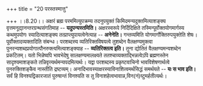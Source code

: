 +++
title = "20 परस्तस्मात्तु"

+++
।।8.20।। अक्षरं ब्रह्म परममित्युपक्रम्य तदनुपयुक्तं
किमिदमन्यदुक्तमित्याशङ्क्य वृत्तमनूद्यानन्तरग्रन्थसंगतिमाह --
**यदुपन्यस्तमिति।** अक्षरस्वरूपे निर्दिदिक्षिते
तस्मिन्पूर्वोक्तयोगमार्गस्य कथमुपयोगः स्यादित्याशङ्क्य
तत्प्राप्त्युपायत्वेनेत्याह -- **अनेनेति।** गन्तव्यमिति
योगमार्गोक्तिरुपयुक्तेति शेषः। पूर्वोक्तादव्यक्तादिति संबन्धः। परशब्दस्य
व्यतिरिक्तविषयत्वे तुशब्देन वैलक्षण्यमुक्त्वा
पुनरन्यशब्दप्रयोगात्पौनरुक्त्यमित्याशङ्क्याह -- **व्यतिरिक्तत्व इति।**
तुना द्योतितं वैलक्षण्यमन्यशब्देन प्रकटितम्। यतो भिन्नेष्वपि भावभेदेषु
सालक्षण्यमालक्ष्यते ततश्चाव्यक्ताद्भिन्नत्वेऽपि ब्रह्मणस्तेन
सादृश्यमाशङ्कते तन्निवृत्त्यर्थमन्यपदमित्यर्थः। यद्वा परशब्दस्य
प्रकृष्टवाचिनो भावविशेषणार्थत्वे पुनरुक्तिशङ्कैव नास्तीति द्रष्टव्यम्।
अनादिभावस्याक्षरस्याविनाशित्वमर्थसिद्धं समर्थयते -- **यः स भाव इति।**
सर्वं हि विनश्यद्विकारजातं पुरुषान्तं विनश्यति स तु
विनाशहेत्वभावान्न,विन(नं)ष्टुमर्हतीत्यर्थः।
